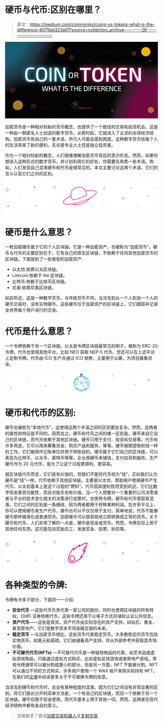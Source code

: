 # 硬币与代币:区别在哪里？

> 原文：<https://medium.com/coinmonks/coins-vs-tokens-what-is-the-difference-8075bb323a01?source=collection_archive---------26----------------------->

![](img/5b2390bd6bdc353227e52d9fabf926c3.png)

加密货币是一种相对较新的货币概念，也提供了一个绝佳的交易和投资机会。这是一种由一群匿名人士创造的数字货币，从那时起，它就进入了主流的全球经济结构。加密货币有自己的一套术语，外行人可能会感到困惑。这种数字货币给每个人的生活带来了新的便利，无论是专业人士还是独立投资者。

作为一个相对较新的概念，人们很难理解加密货币背后的意识形态。然而，如果你想进入这种形式的数字货币，并计划利用它的好处，你需要先熟悉一些术语。例如，人们发现自己混淆硬币和代币是很常见的。本文主要讨论这两个术语，它们的含义以及它们之间的区别。

![](img/d9eb289dcba2ab786e17d62ee8db81fa.png)

# 硬币是什么意思？

一枚加密硬币属于它的个人区块链。它是一种加密资产，也被称为“加密货币”。硬币与代币的主要区别在于，它有自己的原生区块链，不依赖于任何其他加密货币的区块链。下面提到了一些类型的加密资产:

*   以太坊:依靠以太区块链。
*   Litecoin:依赖于 lite 区块链。
*   比特币:依赖于比特币区块链。
*   尼奥:依靠尼奥区块链。

如前所述，这是一种数字货币。与传统货币不同，当涉及到从一个人到另一个人的硬币交易时，没有实物硬币。这些硬币位于加密资产的区块链上，它们跟踪并记录全世界每个用户进行的交易。

# 代币是什么意思？

一个令牌依赖于另一个区块链。以太是令牌区块链最常见的例子，被称为 ERC-20 令牌。代币也使用其他平台，比如 NEO 获取 NEP-5 代币。您还可以在上述平台上定制令牌。代币由 ICO 生产并通过 ICO 销售，主要用于众筹，为项目募集资金。

![](img/574a5aed07d0a307e75aa3bfb545740e.png)

# 硬币和代币的区别:

硬币也被称为“本地代币”，这使得这两个术语之间的区别更加复杂。然而，这两者的属性和特征是不同的。简而言之，硬币和代币之间的唯一区别是，硬币来自它自己的区块链，而代币依赖于其他区块链。硬币只用于支付、投资和交易等。代币有许多用途，它可以用来筹集资金，购买产品和服务，等等。硬币被期望做和钱一样的工作。它们被用作记账单位并用于转账目的。硬币属于它们自己的区块链，可以表现为比特币、以太币、莱特币等等。企业用硬币来储钱，支付投资和服务。生产硬币作为 20 元代币，是为了让这个过程更顺利、更容易。

就区块链代币而言，它们是有价值的，但我们不能将代币视为“钱”，正如我们认为硬币是“钱”一样。代币依赖于其他区块链，主要是以太坊，帮助用户使用硬币产生代币。以太坊基本上是这个过程的“燃料”。代币因其便利性而受到欢迎，它们比数字现金更具功能性，而且对股东也有价值。当一个人想要对一个重要的公司决策或者与平台的技术变化相关的决策进行投票时，也使用令牌。硬币和代币很容易混淆。它们之间的区别是一条细线，因为两者都用于转移某种利润。在许多平台上，你可以使用硬币来生产代币，硬币也可以不仅仅用于支付。简单地说，代币不能像硬币那样被液化成普通货币。加密硬币可以很容易地立即转换成正常的货币。关于硬币和代币，人们非常了解的一点是，硬币是现金或货币。然而，令牌实际上用于其他任何东西。这可能包括奖励员工、发放奖金、投票、折扣等。

![](img/e401bfea13e3f1cf74d1d13e1ba16602.png)

# 各种类型的令牌:

令牌有许多子部分，下面将一一介绍:

*   **安全代币** —这些代币负责代表一家公司的股份，同时也使用区块链的所有特权。OldFi 证券依赖代币。这些令牌还用于以电子方式存储和认证公共信息。
*   **资产代币**——这些是真货。资产代币由实际存在的资产支持，如钻石、黄金，甚至房地产。它们是数字资本市场金融交易的未来。
*   **稳定货币** —与加密货币相比，这些货币代表稳定货币。大多数稳定的货币包括实物货币，如美元和英镑。它们由储备资产支持，并从外部参考中获取其市场价值。
*   **不可替代代币(NFTs)** —不可替代代币是一种独特物品的代表，如艺术品或虚拟游戏物品，只能通过虚拟方式购买。比如虚拟足球游戏或者房地产游戏。常规令牌通常可以被分割成更小的部分，但是另一方面，NFT 不能被分割。NFT 可以通过不同的方式购买，许多用户使用一个 WAX 帐户来购买和持有 NFT。在我们的[文章](https://swapzone.io/learn/non-fungible-tokens)中阅读更多关于不可替换令牌的信息。

当涉及到硬币和代币时，总会有某种程度的混淆，因为它们之间没有非常显著的区别。将它们彼此分开的简单方法是，一个有自己的区块链，而另一个依赖于另一个区块链。硬币仅限于现金使用，而代币基本上用于其他一切。然而，这两者在现代经济结构中都有各自的意义。

> 交易新手？尝试[加密交易机器人](/coinmonks/crypto-trading-bot-c2ffce8acb2a)或[复制交易](/coinmonks/top-10-crypto-copy-trading-platforms-for-beginners-d0c37c7d698c)